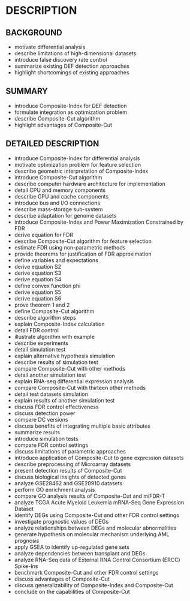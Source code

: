 # DESCRIPTION

## BACKGROUND

- motivate differential analysis
- describe limitations of high-dimensional datasets
- introduce false discovery rate control
- summarize existing DEF detection approaches
- highlight shortcomings of existing approaches

## SUMMARY

- introduce Composite-Index for DEF detection
- formulate integration as optimization problem
- describe Composite-Cut algorithm
- highlight advantages of Composite-Cut

## DETAILED DESCRIPTION

- introduce Composite-Index for differential analysis
- motivate optimization problem for feature selection
- describe geometric interpretation of Composite-Index
- introduce Composite-Cut algorithm
- describe computer hardware architecture for implementation
- detail CPU and memory components
- describe GPU and cache components
- introduce bus and I/O connections
- describe mass-storage sub-system
- describe adaptation for genome datasets
- introduce Composite-Index and Power Maximization Constrained by FDR
- derive equation for FDR
- describe Composite-Cut algorithm for feature selection
- estimate FDR using non-parametric methods
- provide theorems for justification of FDR approximation
- define variables and expectations
- derive equation S2
- derive equation S3
- derive equation S4
- define convex function phi
- derive equation S5
- derive equation S6
- prove theorem 1 and 2
- define Composite-Cut algorithm
- describe algorithm steps
- explain Composite-Index calculation
- detail FDR control
- illustrate algorithm with example
- describe experiments
- detail simulation test
- explain alternative hypothesis simulation
- describe results of simulation test
- compare Composite-Cut with other methods
- detail another simulation test
- explain RNA-seq differential expression analysis
- compare Composite-Cut with thirteen other methods
- detail test datasets simulation
- explain results of another simulation test
- discuss FDR control effectiveness
- discuss detection power
- compare DC versions
- discuss benefits of integrating multiple basic attributes
- summarize results
- introduce simulation tests
- compare FDR control settings
- discuss limitations of parametric approaches
- introduce application of Composite-Cut to gene expression datasets
- describe preprocessing of Microarray datasets
- present detection results of Composite-Cut
- discuss biological insights of detected genes
- analyze GSE28462 and GSE20910 datasets
- perform GO enrichment analysis
- compare GO analysis results of Composite-Cut and miFDR-T
- analyze TCGA Acute Myeloid Leukemia mRNA-Seq Gene Expression Dataset
- identify DEGs using Composite-Cut and other FDR control settings
- investigate prognostic values of DEGs
- analyze relationships between DEGs and molecular abnormalities
- generate hypothesis on molecular mechanism underlying AML prognosis
- apply GSEA to identify up-regulated gene sets
- analyze dependencies between transplant and DEGs
- analyze RNA-Seq data of External RNA Control Consortium (ERCC) Spike-Ins
- benchmark Composite-Cut and other FDR control settings
- discuss advantages of Composite-Cut
- discuss generalizability of Composite-Index and Composite-Cut
- conclude on the capabilities of Composite-Cut

